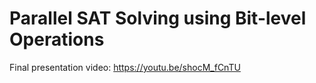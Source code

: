 # Parallel SAT Solving using Bit-level Operations

Final presentation video: https://youtu.be/shocM_fCnTU

